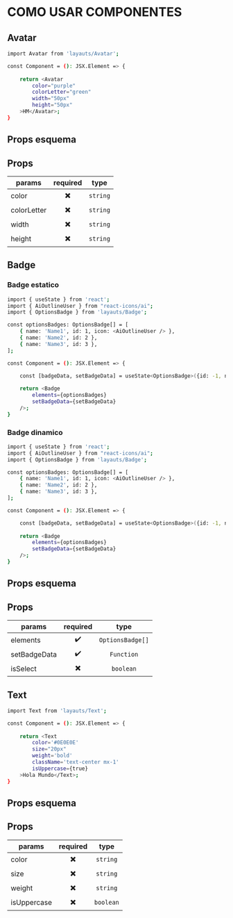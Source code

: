 # COMO USAR COMPONENTES

## Avatar

```sh
import Avatar from 'layauts/Avatar';

const Component = (): JSX.Element => {
    
    return <Avatar
        color="purple"
        colorLetter="green"
        width="50px"
        height="50px"
    >HM</Avatar>;
}
```

## Props esquema

Props
-------

|  params     |         required         |   type   |
| ----------- | :----------------------: | :------: |
| color       | :heavy_multiplication_x: | `string` |
| colorLetter | :heavy_multiplication_x: | `string` |
| width       | :heavy_multiplication_x: | `string` |
| height      | :heavy_multiplication_x: | `string` |

## Badge

### Badge estatico

```sh
import { useState } from 'react';
import { AiOutlineUser } from "react-icons/ai";
import { OptionsBadge } from 'layauts/Badge';

const optionsBadges: OptionsBadge[] = [
    { name: 'Name1', id: 1, icon: <AiOutlineUser /> },
    { name: 'Name2', id: 2 },
    { name: 'Name3', id: 3 },
];

const Component = (): JSX.Element => {

    const [badgeData, setBadgeData] = useState<OptionsBadge>({id: -1, name: ''});
    
    return <Badge
        elements={optionsBadges}
        setBadgeData={setBadgeData}
    />;
}
```

### Badge dinamico

```sh
import { useState } from 'react';
import { AiOutlineUser } from "react-icons/ai";
import { OptionsBadge } from 'layauts/Badge';

const optionsBadges: OptionsBadge[] = [
    { name: 'Name1', id: 1, icon: <AiOutlineUser /> },
    { name: 'Name2', id: 2 },
    { name: 'Name3', id: 3 },
];

const Component = (): JSX.Element => {

    const [badgeData, setBadgeData] = useState<OptionsBadge>({id: -1, name: ''});
    
    return <Badge
        elements={optionsBadges}
        setBadgeData={setBadgeData}
    />;
}
```

## Props esquema

Props
-------

|  params      |        required          |    type          |
| ------------ | :----------------------: | :--------------: |
| elements     | :heavy_check_mark:       | `OptionsBadge[]` |
| setBadgeData | :heavy_check_mark:       | `Function`       |
| isSelect     | :heavy_multiplication_x: | `boolean`        |

## Text

```sh
import Text from 'layauts/Text';

const Component = (): JSX.Element => {
    
    return <Text
        color='#0E0E0E'
        size="20px"
        weight='bold'
        className='text-center mx-1'
        isUppercase={true}
    >Hola Mundo</Text>;
}
```

## Props esquema

Props
-------

|  params     |         required         |    type   |
| ----------- | :----------------------: | :-------: |
| color       | :heavy_multiplication_x: | `string`  |
| size        | :heavy_multiplication_x: | `string`  |
| weight      | :heavy_multiplication_x: | `string`  |
| isUppercase | :heavy_multiplication_x: | `boolean` |